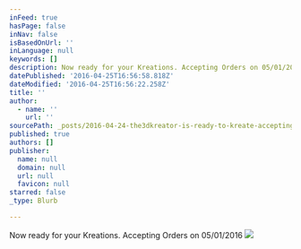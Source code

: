 ```yaml
---
inFeed: true
hasPage: false
inNav: false
isBasedOnUrl: ''
inLanguage: null
keywords: []
description: Now ready for your Kreations. Accepting Orders on 05/01/2016
datePublished: '2016-04-25T16:56:58.818Z'
dateModified: '2016-04-25T16:56:22.258Z'
title: ''
author:
  - name: ''
    url: ''
sourcePath: _posts/2016-04-24-the3dkreator-is-ready-to-kreate-accepting-orders-on-05012.md
published: true
authors: []
publisher:
  name: null
  domain: null
  url: null
  favicon: null
starred: false
_type: Blurb

---
```

Now ready for your Kreations. Accepting Orders on 05/01/2016
![](https://the-grid-user-content.s3-us-west-2.amazonaws.com/2381dd04-dff1-44f8-b7d9-c8a569121c23.jpg)